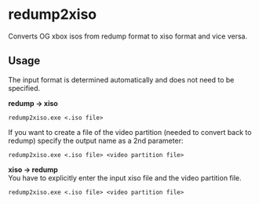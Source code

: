 # redump2xiso
Converts OG xbox isos from redump format to xiso format and vice versa.  

## Usage  
The input format is determined automatically and does not need to be specified.

**redump -> xiso**
```
redump2xiso.exe <.iso file>
```
If you want to create a file of the video partition (needed to convert back to redump) specify the output name as a 2nd parameter:
```
redump2xiso.exe <.iso file> <video partition file>
```
**xiso -> redump**  
You have to explicitly enter the input xiso file and the video partition file.
```
redump2xiso.exe <.iso file> <video partition file>
```
